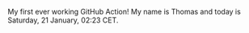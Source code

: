 My first ever working GitHub Action!
My name is Thomas and today is Saturday, 21 January, 02:23 CET. 
